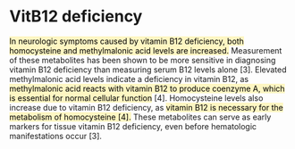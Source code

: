 # VitB12 deficiency
<mark style="background: #FFF3A3A6;">In neurologic symptoms caused by vitamin B12 deficiency, both homocysteine and methylmalonic acid levels are increased.</mark> Measurement of these metabolites has been shown to be more sensitive in diagnosing vitamin B12 deficiency than measuring serum B12 levels alone [3]. Elevated methylmalonic acid levels indicate a deficiency in vitamin B12, as <mark style="background: #FFF3A3A6;">methylmalonic acid reacts with vitamin B12 to produce coenzyme A, which is essential for normal cellular function</mark> [4]. Homocysteine levels also increase due to vitamin B12 deficiency, as <mark style="background: #FFF3A3A6;">vitamin B12 is necessary for the metabolism of homocysteine [4].</mark> These metabolites can serve as early markers for tissue vitamin B12 deficiency, even before hematologic manifestations occur [3].